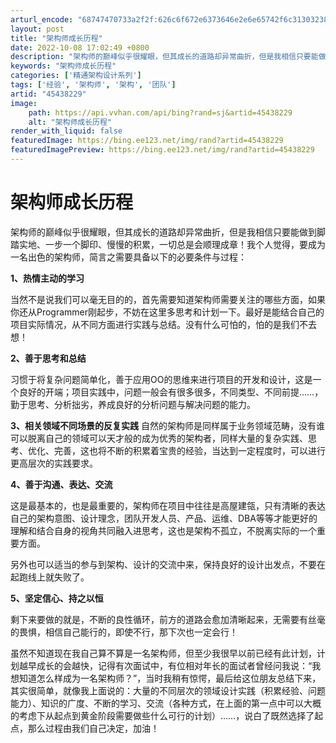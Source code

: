 ```yaml
---
arturl_encode: "68747470733a2f2f:626c6f672e6373646e2e6e65742f6c31303238333836383034:2f61727469636c652f64657461696c732f3435343338323239"
layout: post
title: "架构师成长历程"
date: 2022-10-08 17:02:49 +0800
description: "架构师的巅峰似乎很耀眼，但其成长的道路却异常曲折，但是我相信只要能做到脚踏实地、一步一个脚印、慢慢的"
keywords: "架构师成长历程"
categories: ['精通架构设计系列']
tags: ['经验', '架构师', '架构', '团队']
artid: "45438229"
image:
    path: https://api.vvhan.com/api/bing?rand=sj&artid=45438229
    alt: "架构师成长历程"
render_with_liquid: false
featuredImage: https://bing.ee123.net/img/rand?artid=45438229
featuredImagePreview: https://bing.ee123.net/img/rand?artid=45438229
---
```


# 架构师成长历程

架构师的巅峰似乎很耀眼，但其成长的道路却异常曲折，但是我相信只要能做到脚踏实地、一步一个脚印、慢慢的积累，一切总是会顺理成章！我个人觉得，要成为一名出色的架构师，简言之需要具备以下的必要条件与过程：

**1、热情主动的学习**
  
当然不是说我们可以毫无目的的，首先需要知道架构师需要关注的哪些方面，如果你还从Programmer刚起步，不妨在这里多思考和计划一下。最好是能结合自己的项目实际情况，从不同方面进行实践与总结。没有什么可怕的，怕的是我们不去想！

**2、善于思考和总结**
  
习惯于将复杂问题简单化，善于应用OO的思维来进行项目的开发和设计，这是一个良好的开端；项目实践中，问题一般会有很多很多，不同类型、不同前提……，勤于思考、分析拙劣，养成良好的分析问题与解决问题的能力。

**3、相关领域不同场景的反复实践**
自然的架构师是同样属于业务领域范畴，没有谁可以脱离自己的领域可以天才般的成为优秀的架构者，同样大量的复杂实践、思考、优化、完善，这也将不断的积累着宝贵的经验，当达到一定程度时，可以进行更高层次的实践要求。

**4、善于沟通、表达、交流**
  
这是最基本的，也是最重要的，架构师在项目中往往是高屋建瓴，只有清晰的表达自己的架构意图、设计理念，团队开发人员、产品、运维、DBA等等才能更好的理解和结合自身的视角共同融入进思考，这也是架构不孤立，不脱离实际的一个重要方面。
  
另外也可以适当的参与到架构、设计的交流中来，保持良好的设计出发点，不要在起跑线上就失败了。

**5、坚定信心、持之以恒**
  
剩下来要做的就是，不断的良性循环，前方的道路会愈加清晰起来，无需要有丝毫的畏惧，相信自己能行的，即使不行，那下次也一定会行！

虽然不知道现在我自己算不算是一名架构师，但至少我很早以前已经有此计划，计划越早成长的会越快，记得有次面试中，有位相对年长的面试者曾经问我说：“我想知道怎么样成为一名架构师？”，当时我稍有惊愕，最后给这位朋友总结下来，其实很简单，就像我上面说的：大量的不同层次的领域设计实践（积累经验、问题能力）、知识的广度、不断的学习、交流（各种方式，在上面的第一点中可以大概的考虑下从起点到黄金阶段需要做些什么可行的计划）……，说白了既然选择了起点，那么过程由我们自己决定，加油！